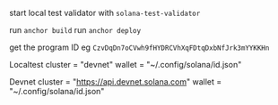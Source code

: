 start local test validator with `solana-test-validator`

run `anchor build`
run `anchor deploy`

get the program ID eg `CzvDqDn7oCVwh9fHYDRCVhXqFDtqDxbNfJrk3mYYKKHn`

Localtest
cluster = "devnet"
wallet = "~/.config/solana/id.json"

Devnet
cluster = "https://api.devnet.solana.com"
wallet = "~/.config/solana/id.json"
